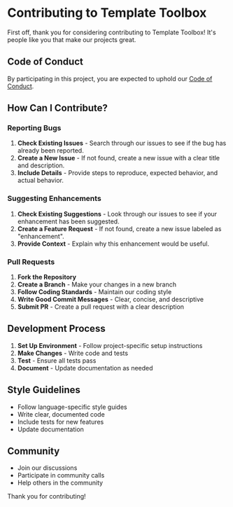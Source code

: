 # Contributing to Template Toolbox

First off, thank you for considering contributing to Template Toolbox! It's people like you that make our projects great.

## Code of Conduct

By participating in this project, you are expected to uphold our [Code of Conduct](CODE_OF_CONDUCT.md).

## How Can I Contribute?

### Reporting Bugs

1. **Check Existing Issues** - Search through our issues to see if the bug has already been reported.
2. **Create a New Issue** - If not found, create a new issue with a clear title and description.
3. **Include Details** - Provide steps to reproduce, expected behavior, and actual behavior.

### Suggesting Enhancements

1. **Check Existing Suggestions** - Look through our issues to see if your enhancement has been suggested.
2. **Create a Feature Request** - If not found, create a new issue labeled as "enhancement".
3. **Provide Context** - Explain why this enhancement would be useful.

### Pull Requests

1. **Fork the Repository**
2. **Create a Branch** - Make your changes in a new branch
3. **Follow Coding Standards** - Maintain our coding style
4. **Write Good Commit Messages** - Clear, concise, and descriptive
5. **Submit PR** - Create a pull request with a clear description

## Development Process

1. **Set Up Environment** - Follow project-specific setup instructions
2. **Make Changes** - Write code and tests
3. **Test** - Ensure all tests pass
4. **Document** - Update documentation as needed

## Style Guidelines

- Follow language-specific style guides
- Write clear, documented code
- Include tests for new features
- Update documentation

## Community

- Join our discussions
- Participate in community calls
- Help others in the community

Thank you for contributing!
